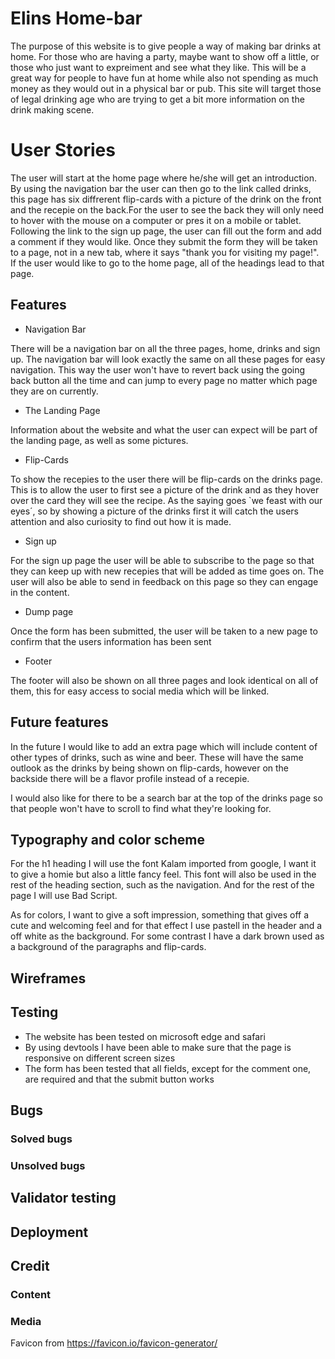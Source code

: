 # Elins Home-bar

The purpose of this website is to give people a way of making bar drinks at home. For those who are having a party, maybe want to show off a little, or those who just want to expreiment and see what they like. This will be a great way for people to have fun at home while also not spending as much money as they would out in a physical bar or pub. This site will target those of legal drinking age who are trying to get a bit more information on the drink making scene.

<!--add am i responsive-->

# User Stories

The user will start at the home page where he/she will get an introduction. By using the navigation bar the user can then go to the link called drinks, this page has six diffrerent flip-cards with a picture of the drink on the front and the recepie on the back.For the user to see the back they will only need to hover with the mouse on a computer or pres  it on a mobile or tablet. Following the link to the sign up page, the user can fill out the form and add a comment if they would like. Once they submit the form they will be taken to a page, not in a new tab, where it says "thank you for visiting my page!". If the user would like to go to the home page, all of the headings lead to that page.

## Features

<!--Add screenshots-->
* Navigation Bar

There will be a navigation bar on all the three pages, home, drinks and sign up. The navigation bar will look exactly the same on all these pages for easy navigation. This way the user won't have to revert back using the going back button all the time and can jump to every page no matter which page they are on currently.

* The Landing Page

Information about the website and what the user can expect will be part of the landing page, as well as some pictures.

* Flip-Cards
  
To show the recepies to the user there will be flip-cards on the drinks page. This is to allow the user to first see a picture of the drink and as they hover over the card they will see the recipe. As the saying goes `we feast with our eyes´, so by showing a picture of the drinks first it will catch the users attention and also curiosity to find out how it is made.

* Sign up

For the sign up page the user will be able to subscribe to the page so that they can keep up with new recepies that will be added as time goes on. The user will also be able to send in feedback on this page so they can engage in the content.

* Dump page

Once the form has been submitted, the user will be taken to a new page to confirm that the users information has been sent

* Footer

The footer will also be shown on all three pages and look identical on all of them, this for easy access to social media which will be linked.

## Future features

In the future I would like to add an extra page which will include content of other types of drinks, such as wine and beer. These will have the same outlook as the drinks by being shown on flip-cards, however on the backside there will be a flavor profile instead of a recepie.

I would also like for there to be a search bar at the top of the drinks page so that people won't have to scroll to find what they're looking for.

## Typography and color scheme

For the h1 heading I will use the font Kalam imported from google, I want it to give a homie but also a little fancy feel. This font will also be used in the rest of the heading section, such as the navigation. And for the rest of the page I will use Bad Script.

As for colors, I want to give a soft impression, something that gives off a cute and welcoming feel and for that effect I use pastell in the header and a off  white as the background. For some contrast I have a dark brown used as a background of the paragraphs and flip-cards.

## Wireframes

## Testing

* The website has been tested on microsoft edge and safari
* By using devtools I have been able to make sure that the page is responsive on different screen sizes
* The form has been tested that all fields, except for the comment one, are required and that the submit button works

## Bugs

### Solved bugs

### Unsolved bugs

## Validator testing

## Deployment

## Credit

### Content

### Media

Favicon from <https://favicon.io/favicon-generator/>
